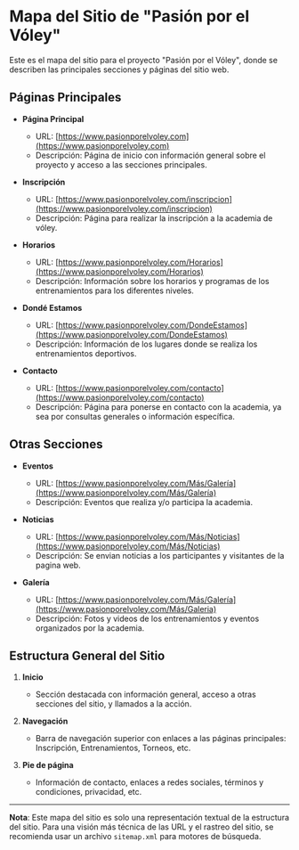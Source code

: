 # Mapa del Sitio de "Pasión por el Vóley"

Este es el mapa del sitio para el proyecto "Pasión por el Vóley", donde se describen las principales secciones y páginas del sitio web.

## Páginas Principales

- **Página Principal**
  - URL: [https://www.pasionporelvoley.com](https://www.pasionporelvoley.com)
  - Descripción: Página de inicio con información general sobre el proyecto y acceso a las secciones principales.

- **Inscripción**
  - URL: [https://www.pasionporelvoley.com/inscripcion](https://www.pasionporelvoley.com/inscripcion)
  - Descripción: Página para realizar la inscripción a la academia de vóley.

- **Horarios**
  - URL: [https://www.pasionporelvoley.com/Horarios](https://www.pasionporelvoley.com/Horarios)
  - Descripción: Información sobre los horarios y programas de los entrenamientos para los diferentes niveles.
 
- **Dondé Estamos**
  - URL: [https://www.pasionporelvoley.com/DondeEstamos](https://www.pasionporelvoley.com/DondeEstamos)
  - Descripción: Información de los lugares donde se realiza los entrenamientos deportivos.

- **Contacto**
  - URL: [https://www.pasionporelvoley.com/contacto](https://www.pasionporelvoley.com/contacto)
  - Descripción: Página para ponerse en contacto con la academia, ya sea por consultas generales o información específica.

## Otras Secciones
- **Eventos**
  - URL: [https://www.pasionporelvoley.com/Más/Galería](https://www.pasionporelvoley.com/Más/Galería)
  - Descripción: Eventos que realiza y/o participa la academia.

- **Noticias**
  - URL: [https://www.pasionporelvoley.com/Más/Noticias](https://www.pasionporelvoley.com/Más/Noticias)
  - Descripción: Se envian noticias a los participantes y visitantes de la pagina web.

- **Galería**
  - URL: [https://www.pasionporelvoley.com/Más/Galería](https://www.pasionporelvoley.com/Más/Galeria)
  - Descripción: Fotos y videos de los entrenamientos y eventos organizados por la academia.

## Estructura General del Sitio

1. **Inicio**
   - Sección destacada con información general, acceso a otras secciones del sitio, y llamados a la acción.

2. **Navegación**
   - Barra de navegación superior con enlaces a las páginas principales: Inscripción, Entrenamientos, Torneos, etc.

3. **Pie de página**
   - Información de contacto, enlaces a redes sociales, términos y condiciones, privacidad, etc.

---

**Nota**: Este mapa del sitio es solo una representación textual de la estructura del sitio. Para una visión más técnica de las URL y el rastreo del sitio, se recomienda usar un archivo `sitemap.xml` para motores de búsqueda.
